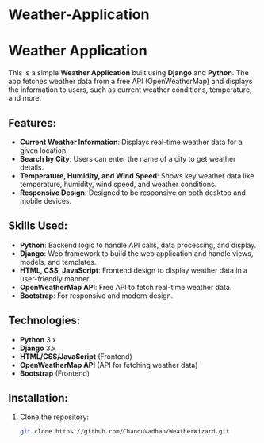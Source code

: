 # Weather-Application



# Weather Application

This is a simple **Weather Application** built using **Django** and **Python**. The app fetches weather data from a free API (OpenWeatherMap) and displays the information to users, such as current weather conditions, temperature, and more.

## Features:
- **Current Weather Information**: Displays real-time weather data for a given location.
- **Search by City**: Users can enter the name of a city to get weather details.
- **Temperature, Humidity, and Wind Speed**: Shows key weather data like temperature, humidity, wind speed, and weather conditions.
- **Responsive Design**: Designed to be responsive on both desktop and mobile devices.

## Skills Used:
- **Python**: Backend logic to handle API calls, data processing, and display.
- **Django**: Web framework to build the web application and handle views, models, and templates.
- **HTML, CSS, JavaScript**: Frontend design to display weather data in a user-friendly manner.
- **OpenWeatherMap API**: Free API to fetch real-time weather data.
- **Bootstrap**: For responsive and modern design.

## Technologies:
- **Python** 3.x
- **Django** 3.x
- **HTML/CSS/JavaScript** (Frontend)
- **OpenWeatherMap API** (API for fetching weather data)
- **Bootstrap** (Frontend)

## Installation:

1. Clone the repository:
   ```bash
   git clone https://github.com/ChanduVadhan/WeatherWizard.git
